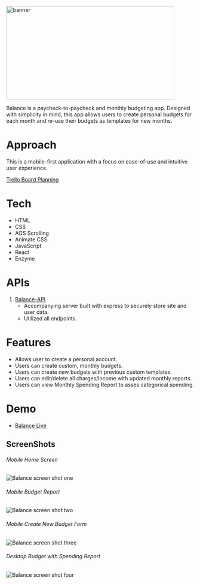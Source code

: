 <img src="README_images/balance.png#banner" alt="banner"
	title="banner" width="450" height="250" />

Balance is a paycheck-to-paycheck and monthly budgeting app. Designed with simplicity in mind, this app allows users to create personal budgets for each month and re-use their budgets as templates for new months.

# Approach

This is a mobile-first application with a focus on ease-of-use and intuitive user experience.

[Trello Board Planning](https://trello.com/b/slnb3nlj/balance-app)

# Tech

- HTML
- CSS
- AOS Scrolling
- Animate CSS
- JavaScript
- React
- Enzyme

# APIs

1. [Balance-API](https://github.com/Cosmic-Noir/balance-api)
   - Accompanying server built with express to securely store site and user data.
   - Utilized all endpoints.

# Features

- Allows user to create a personal account.
- Users can create custom, monthly budgets.
- Users can create new budgets with previous custom templates.
- Users can edit/delete all charges/income with updated monthly reports.
- Users can view Monthly Spending Report to asses categorical spending.

# Demo

- [Balance Live](https://balance-app.cosmicnoir.now.sh/)

## ScreenShots

###### Mobile Home Screen

![Balance screen shot one](README_images/mobile2.png)

###### Mobile Budget Report

![Balance screen shot two](README_images/mobileBudget1.png)

###### Mobile Create New Budget Form

![Balance screen shot three](README_images/mobileCreate.png)

###### Desktop Budget with Spending Report

![Balance screen shot four](README_images/deskRepo1.png)
